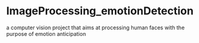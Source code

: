 # ImageProcessing_emotionDetection
 a computer vision project that aims at processing human faces with the purpose of emotion anticipation
